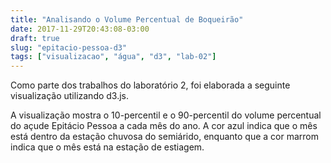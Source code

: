 ```yaml
---
title: "Analisando o Volume Percentual de Boqueirão"
date: 2017-11-29T20:43:08-03:00
draft: true
slug: "epitacio-pessoa-d3"
tags: ["visualizacao", "água", "d3", "lab-02"]
---
```


<!--more-->

<script src="https://d3js.org/d3.v4.min.js"></script>

<style>
    .mychart rect {
      fill: steelblue;
    }

    .mychart rect:hover {
      fill: goldenrod;
    }

    .mychart text {
      font: 12px sans-serif;
      text-anchor: left;
    }

    .mychart circle:hover  {
         fill-opacity: 1;
    }
</style>

Como parte dos trabalhos do laboratório 2, foi elaborada a seguinte visualização
utilizando d3.js.

<div class="row mychart" id="chart"></div>

A visualização mostra o 10-percentil e o 90-percentil do volume percentual
do açude Epitácio Pessoa a cada mês do ano. A cor azul indica que o mês
está dentro da estação chuvosa do semiárido, enquanto que a cor marrom
indica que o mês está na estação de estiagem.

<script type="text/javascript">
"use strict"

function draw(dados) {

    dados.map((d, i) => d.tipo_mes = (d.mes >= 1 && d.mes <= 6 ? "chuvoso" : "seco"));

  // definicoes de altura e largura do svg e da vis dentro
  var alturaSVG = 400, larguraSVG = 900;
  var	margin = {top: 10, right: 20, bottom:45, left: 45}, // para descolar a vis das bordas do grafico
      larguraVis = larguraSVG - margin.left - margin.right,
      alturaVis = alturaSVG - margin.top - margin.bottom;

//Prepara onde adicionaremos a visualizacao
    var grafico = d3.select('#chart') // cria elemento <svg> com um <g> dentro
      .append('svg')
        .attr('width', larguraVis + margin.left + margin.right)
        .attr('height', alturaVis + margin.top + margin.bottom)
      .append('g') // para entender o <g> vá em x03-detalhes-svg.html
        .attr('transform', 'translate(' +  margin.left + ',' + margin.top + ')');

//As escalas

     var xScale = d3.scaleLinear()
        .domain([80, 110])
        .range([0, larguraVis - 250])
        .clamp(true);

    var yScale = d3.scaleLinear()
        .domain([10, 40])
        .range([alturaVis, 25])
        .clamp(true);

    var colorScale = d3.scaleOrdinal(d3.schemeCategory10);


//As marcas

    grafico.selectAll('g')
            .data(dados)
            .enter()
              .append('circle')
                .attr('cx', d => xScale(d.noventa_percentil))
                .attr('cy', d => yScale(d.dez_percentil))
                .attr('r', '5')
                .attr('fill', d => colorScale(d.tipo_mes))
                .attr('fill-opacity', '0.3');

//Os eixos
    grafico.append("g")
            .attr("class", "x axis")
            .attr("transform", "translate(0," + alturaVis + ")")
            .call(d3.axisBottom(xScale)); // magica do d3: gera eixo a partir da escala

    grafico.append('g')
            .attr('transform', 'translate(0,0)')
            .call(d3.axisLeft(yScale))  // gera eixo a partir da escala

    grafico.append("text")
      .attr("transform", "translate(-30," + (alturaVis + margin.top)/2 + ") rotate(-90)")
      .text("10-percentil");

      grafico.append("text")
      .attr("transform", "translate(250, " + (alturaVis + 30) + ")")
      .text("90-percentil");
};

d3.csv('/datavis/data/boqueirao-por-mes.csv', function(dados) {
  draw(dados);
});

</script>

